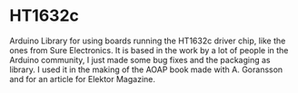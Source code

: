 HT1632c
=======

Arduino Library for using boards running the HT1632c driver chip, like the ones from Sure Electronics. It is based in the work by a lot of people in the Arduino community, I just made some bug fixes and the packaging as library. I used it in the making of the AOAP book made with A. Goransson and for an article for Elektor Magazine.